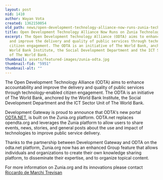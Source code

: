 ```yaml
---
layout: post
nid: 1410
author: Wayan Vota
created: 1362150054
old_path: news/open-development-technology-alliance-now-runs-zunia-technology
title: Open Development Technology Alliance Now Runs on Zunia Technology
excerpt: The Open Development Technology Alliance (ODTA) aims to enhance accountability
  and improve the delivery and quality of public services through technology-enabled
  citizen engagement. The ODTA is an initiative of The World Bank, anchored by the
  World Bank Institute, the Social Development Department and the ICT Sector Unit
  of The World Bank.
thumbnail: assets/featured-images/zunia-odta.jpg
thumbnail-fid: "5951"
thumbnail-alt: ""
---
```


The Open Development Technology Alliance (ODTA) aims to enhance accountability and improve the delivery and quality of public services through technology-enabled citizen engagement. The ODTA is an initiative of The World Bank, anchored by the World Bank Institute, the Social Development Department and the ICT Sector Unit of The World Bank.

Development Gateway is proud to announce that ODTA's new portal [ODTA.NET](http://odta.net/), is built on the Zunia.org platform. ODTA.net replaces opendta.org and leverages the Zunia platform to allow users to share events, news, stories, and general posts about the use and impact of technologies to improve public service delivery.

Thanks to the partnership between Development Gateway and ODTA on the odta.net platform, Zunia.org now has an enhanced Group feature that allows individuals and organizations to create their own knowledge sharing platform, to disseminate their expertise, and to organize topical content.

For more information on Zunia.org and its innovations please contact [Riccardo de Marchi Trevisan](mailto:rdemarchi@developmentgateway.org)
